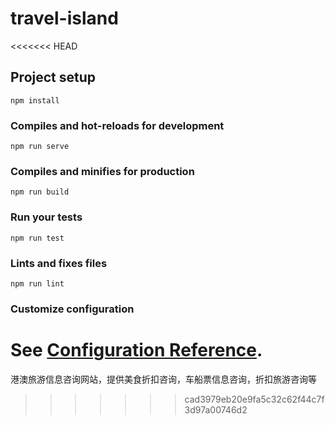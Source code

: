 # travel-island
<<<<<<< HEAD

## Project setup
```
npm install
```

### Compiles and hot-reloads for development
```
npm run serve
```

### Compiles and minifies for production
```
npm run build
```

### Run your tests
```
npm run test
```

### Lints and fixes files
```
npm run lint
```

### Customize configuration
See [Configuration Reference](https://cli.vuejs.org/config/).
=======
港澳旅游信息咨询网站，提供美食折扣咨询，车船票信息咨询，折扣旅游咨询等
>>>>>>> cad3979eb20e9fa5c32c62f44c7f3d97a00746d2
